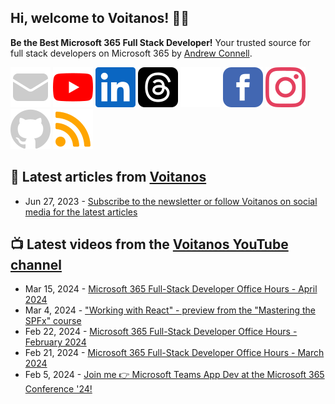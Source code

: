 ## Hi, welcome to Voitanos! 👋🏼

**Be the Best Microsoft 365 Full Stack Developer!** Your trusted source for full stack developers on Microsoft 365 by [Andrew Connell](https://www.voitanos.io/pages/about-andrew).

[![](https://raw.githubusercontent.com/Voitanos/.github/main/images/mail.svg)](https://www.voitanos.io/newsletter) [![](https://raw.githubusercontent.com/Voitanos/.github/main/images/youtube.svg)](http://voitanos.social/youtube) [![](https://raw.githubusercontent.com/Voitanos/.github/main/images/linkedin.svg)](http://voitanos.social/linkedin) [![](https://raw.githubusercontent.com/Voitanos/.github/main/images/threads.svg)](http://voitanos.social/threads) [![](https://raw.githubusercontent.com/Voitanos/.github/main/images/twitter.svg)](http://voitanos.social/twitter) [![](https://raw.githubusercontent.com/Voitanos/.github/main/images/facebook.svg)](http://voitanos.social/facebook) [![](https://raw.githubusercontent.com/Voitanos/.github/main/images/instagram.svg)](http://voitanos.social/instagram) [![](https://raw.githubusercontent.com/Voitanos/.github/main/images/github.svg)](http://voitanos.social/github) [![](https://raw.githubusercontent.com/Voitanos/.github/main/images/rss.svg)](https://www.voitanos.io/blog)

## 📙 Latest articles from [Voitanos](https://www.voitanos.io/blog)
<!-- VOITANOSBLOG-POST-LIST:START -->
- Jun 27, 2023 - [Subscribe to the newsletter or follow Voitanos on social media for the latest articles](https://www.voitanos.io/newsletter)<!-- VOITANOSBLOG-POST-LIST:END -->

## 📺 Latest videos from the [Voitanos YouTube channel](https://www.youtube.com/voitanosio)
<!-- VOITANOSYOUTUBE-POST-LIST:START -->
- Mar 15, 2024 - [Microsoft 365 Full-Stack Developer Office Hours - April 2024](https://www.youtube.com/watch?v=9b2M1wj3qBM)
- Mar 4, 2024 - [&quot;Working with React&quot; - preview from the &quot;Mastering the SPFx&quot; course](https://www.youtube.com/watch?v=e7DWR93-3BY)
- Feb 22, 2024 - [Microsoft 365 Full-Stack Developer Office Hours - February 2024](https://www.youtube.com/watch?v=bUoh6err1Y8)
- Feb 21, 2024 - [Microsoft 365 Full-Stack Developer Office Hours - March 2024](https://www.youtube.com/watch?v=yLUjpjrbJ7A)
- Feb 5, 2024 - [Join me 👉 Microsoft Teams App Dev at the Microsoft 365 Conference &#39;24!](https://www.youtube.com/watch?v=e15hR5MEhQA)<!-- VOITANOSYOUTUBE-POST-LIST:END -->
